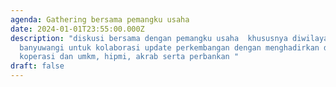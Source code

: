 ```yaml
---
agenda: Gathering bersama pemangku usaha
date: 2024-01-01T23:55:00.000Z
description: "diskusi bersama dengan pemangku usaha  khususnya diwilayah
  banyuwangi untuk kolaborasi update perkembangan dengan menghadirkan dinas
  koperasi dan umkm, hipmi, akrab serta perbankan "
draft: false
---
```

